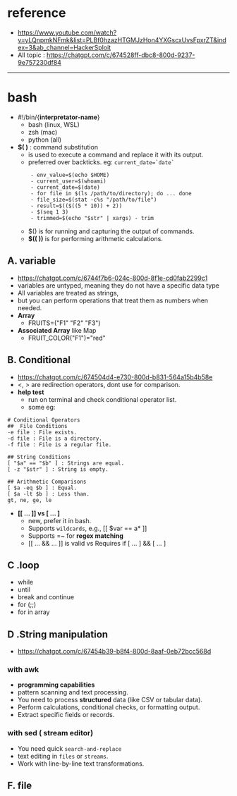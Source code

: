 # reference
- https://www.youtube.com/watch?v=yLQnpmkNFmk&list=PLBf0hzazHTGMJzHon4YXGscxUvsFpxrZT&index=3&ab_channel=HackerSploit
- All topic : https://chatgpt.com/c/674528ff-dbc8-800d-9237-9e757230df84

---
# bash
- #!/bin/{**interpretator-name**}
    - bash (linux, WSL)
    - zsh (mac)
    - python (all)
- **$( )** : command substitution
    - is used to execute a command and replace it with its output. 
    - preferred over backticks. eg: ``` current_date=`date` ```
    ```
        - env_value=$(echo $HOME)   
        - current_user=$(whoami)
        - current_date=$(date) 
        - for file in $(ls /path/to/directory); do ... done
        - file_size=$(stat -c%s "/path/to/file")
        - result=$(($((5 * 10)) + 2))
        - $(seq 1 3)
        - trimmed=$(echo "$str" | xargs) - trim
    ```
    - $() is for running and capturing the output of commands.
    - **$(( ))** is for performing arithmetic calculations.    

## A. variable
- https://chatgpt.com/c/6744f7b6-024c-800d-8f1e-cd0fab2299c1
- variables are untyped, meaning they do not have a specific data type
- All variables are treated as strings, 
- but you can perform operations that treat them as numbers when needed.
- **Array**
    - FRUITS=("F1" "F2" "F3")
- **Associated Array** like Map
    - FRUIT_COLOR("F1")="red"

## B. Conditional
- https://chatgpt.com/c/674504d4-e730-800d-b831-564a15b4b58e
- <, > are redirection operators, dont use for comparison.
- **help test**
    - run on terminal and check conditional operator list.
    - some eg:
```
# Conditional Operators
##  File Conditions
-e file : File exists.
-d file : File is a directory.
-f file : File is a regular file.

## String Conditions
[ "$a" == "$b" ] : Strings are equal.
[ -z "$str" ] : String is empty.

## Arithmetic Comparisons
[ $a -eq $b ] : Equal.
[ $a -lt $b ] : Less than.
gt, ne, ge, le
```

- **[[ ... ]]  vs	[ ... ]**
  - new, prefer it in bash.
  - Supports `wildcards`, e.g., [[ $var == a* ]]
  - Supports =~ for **regex matching**
  - [[ ... && ... ]] is valid	vs Requires if [ ... ] && [ ... ]

## C .loop
- while
- until
- break and continue
- for (;;)
- for in array

## D .String manipulation
- https://chatgpt.com/c/67454b39-b8f4-800d-8aaf-0eb72bcc568d
### with awk 
- **programming capabilities**
- pattern scanning and text processing. 
- You need to process **structured** data (like CSV or tabular data). 
- Perform calculations, conditional checks, or formatting output. 
- Extract specific fields or records.

### with sed ( stream editor) 
- You need quick `search-and-replace` 
- text editing in `files` or `streams`.
- Work with line-by-line text transformations.

## F. file

